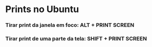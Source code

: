 # Prints no Ubuntu

### Tirar print da janela em foco: ALT + PRINT SCREEN

### Tirar print de uma parte da tela: SHIFT + PRINT SCREEN
